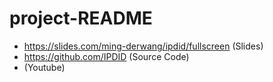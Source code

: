 # project-README

* https://slides.com/ming-derwang/ipdid/fullscreen (Slides)
* https://github.com/IPDID (Source Code)
* (Youtube)
